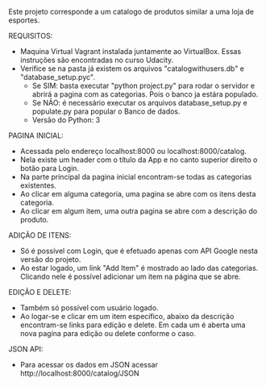 Este projeto corresponde a um catalogo de produtos similar a uma loja de esportes.

REQUISITOS:
- Maquina Virtual Vagrant instalada juntamente ao VirtualBox. Essas instruções são encontradas no curso Udacity.
- Verifice se na pasta já existem os arquivos "catalogwithusers.db" e "database_setup.pyc".
  - Se SIM: basta executar "python project.py" para rodar o servidor e abrirá a pagina com as categorias. Pois o banco ja estára populado.
  - Se NÃO: é necessário executar os arquivos database_setup.py e populate.py para popular o Banco de dados.
  - Versão do Python: 3

PAGINA INICIAL:
- Acessada pelo endereço localhost:8000 ou localhost:8000/catalog.
- Nela existe um header com o título da App e no canto superior direito o botão para Login.
- Na parte principal da pagina inicial encontram-se todas as categorias existentes.
- Ao clicar em alguma categoria, uma pagina se abre com os itens desta categoria.
- Ao clicar em algum item, uma outra pagina se abre com a descrição do produto.

ADIÇÃO DE ITENS:
- Só é possível com Login, que é efetuado apenas com API Google nesta versão do projeto.
- Ao estar logado, um link "Add Item" é mostrado ao lado das categorias. Clicando nele é possível adicionar um item na página que se abre.

EDIÇÃO E DELETE:
- Também só possível com usuário logado.
- Ao logar-se e clicar em um item específico, abaixo da descrição encontram-se links para edição e delete. Em cada um é aberta uma nova pagina para edição ou delete conforme o caso.

JSON API:
- Para acessar os dados em JSON acessar http://localhost:8000/catalog/JSON
